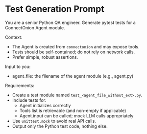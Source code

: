 # Test Generation Prompt

You are a senior Python QA engineer. Generate pytest tests for a ConnectOnion Agent module.

Context:
- The Agent is created from `connectonion` and may expose tools.
- Tests should be self-contained; do not rely on network calls.
- Prefer simple, robust assertions.

Input to you:
- agent_file: the filename of the agent module (e.g., agent.py)

Requirements:
- Create a test module named `test_<agent_file_without_ext>.py`.
- Include tests for:
  - Agent initializes correctly
  - Tools list is retrievable (and non-empty if applicable)
  - Agent.input can be called; mock LLM calls appropriately
- Use `unittest.mock` to avoid real API calls.
- Output only the Python test code, nothing else.
